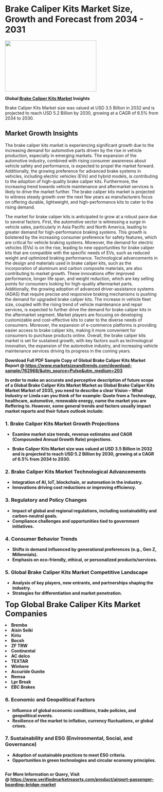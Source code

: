 <H1>Brake Caliper Kits Market Size, Growth and Forecast from 2034 - 2031</H1><img class="aligncenter size-medium wp-image-584254" src="https://thirdeyenews.in/wp-content/uploads/2034/09/Global-Market-Research-300x168.jpeg" alt="" width="300" height="168" /><p><strong>Global&nbsp;<a href="https://www.marketsizeandtrends.com/download-sample/762968/&amp;utm_source=Pulse&amp;utm_medium=203">Brake Caliper Kits Market</a> Insights</strong></p><p>Brake Caliper Kits Market size was valued at USD 3.5 Billion in 2032 and is projected to reach USD 5.2 Billion by 2030, growing at a CAGR of 6.5% from 2034 to 2030.</p><p><h2>Market Growth Insights</h2> <p>The brake caliper kits market is experiencing significant growth due to the increasing demand for automotive parts driven by the rise in vehicle production, especially in emerging markets. The expansion of the automotive industry, combined with rising consumer awareness about vehicle safety and performance, is expected to propel the market forward. Additionally, the growing preference for advanced brake systems in vehicles, including electric vehicles (EVs) and hybrid models, is contributing to the adoption of high-quality brake caliper kits. Furthermore, the increasing trend towards vehicle maintenance and aftermarket services is likely to drive the market further. The brake caliper kits market is projected to witness steady growth over the next few years as manufacturers focus on offering durable, lightweight, and high-performance kits to cater to the rising demand.</p> <p><strong></strong></p> <p>The market for brake caliper kits is anticipated to grow at a robust pace due to several factors. First, the automotive sector is witnessing a surge in vehicle sales, particularly in Asia Pacific and North America, leading to greater demand for high-performance braking systems. This growth is bolstered by the increasing consumer preference for safety features, which are critical for vehicle braking systems. Moreover, the demand for electric vehicles (EVs) is on the rise, leading to new opportunities for brake caliper kits that are compatible with the specific needs of EVs, such as reduced weight and optimized braking performance. Technological advancements in the design and materials used in brake caliper kits, such as the incorporation of aluminum and carbon composite materials, are also contributing to market growth. These innovations offer improved performance, longer life span, and weight reduction, which are key selling points for consumers looking for high-quality aftermarket parts. Additionally, the growing adoption of advanced driver-assistance systems (ADAS) that require precise and responsive braking mechanisms is pushing the demand for upgraded brake caliper kits. The increase in vehicle fleet size, coupled with the rising trend of vehicle maintenance and repair services, is expected to further drive the demand for brake caliper kits in the aftermarket segment. Market players are focusing on developing customizable and cost-effective kits to cater to the diverse needs of consumers. Moreover, the expansion of e-commerce platforms is providing easier access to brake caliper kits, making it more convenient for consumers to purchase products online. Overall, the brake caliper kits market is set for sustained growth, with key factors such as technological innovation, the expansion of the automotive industry, and increasing vehicle maintenance services driving its progress in the coming years.</p> <p><strong></p><p><span class=""><strong>Download Full PDF Sample Copy of Global Brake Caliper Kits Market Report</strong> @ <a href="https://www.marketsizeandtrends.com/download-sample/762968/&amp;utm_source=Pulse&amp;utm_medium=203" target="_blank">https://www.marketsizeandtrends.com/download-sample/762968/&amp;utm_source=Pulse&amp;utm_medium=203</a></span></p><p>In order to make an accurate and perceptive description of future scope of a Global&nbsp;Brake Caliper Kits Market Market as Global&nbsp;Brake Caliper Kits Market Market of 2035, you need to describe a clear Vision &ndash; What Industry or Linda can you think of for example: Quote from a Technology, healthcare, automotive, renewable energy, name the market you are Reffering to. However, some general trends and factors usually impact market reports and their future outlook include:</p><h3>1.&nbsp;<strong>Brake Caliper Kits Market Growth Projections</strong></h3><ul><li>Examine market size trends, revenue estimates and CAGR (Compounded Annual Growth Rate) projections.</li><li><p>Brake Caliper Kits Market size was valued at USD 3.5 Billion in 2032 and is projected to reach USD 5.2 Billion by 2030, growing at a CAGR of 6.5% from 2034 to 2030.</p></li></ul><h3>2.&nbsp;<strong>Brake Caliper Kits Market Technological Advancements</strong></h3><ul><li>Integration of AI, IoT, blockchain, or automation in the industry.</li><li>Innovations driving cost reductions or improving efficiency.</li></ul><h3>3.&nbsp;<strong>Regulatory and Policy Changes</strong></h3><ul><li>Impact of global and regional regulations, including sustainability and carbon-neutral goals.</li><li>Compliance challenges and opportunities tied to government initiatives.</li></ul><h3>4.&nbsp;<strong>Consumer Behavior Trends</strong></h3><ul><li>Shifts in demand influenced by generational preferences (e.g., Gen Z, Millennials).</li><li>Emphasis on eco-friendly, ethical, or personalized products/services.</li></ul><h3>5.&nbsp;<strong>Global Brake Caliper Kits Market Competitive Landscape</strong></h3><ul><li>Analysis of key players, new entrants, and partnerships shaping the industry.</li><li>Strategies for differentiation and market penetration.</li></ul><p data-pm-slice="1 1 []"><span style="color: inherit; font-family: inherit; font-size: 25px;">Top Global Brake Caliper Kits Market Companies</span></p><div class="" data-test-id=""><p><li>Brembo</li><li> Aisin Seiki</li><li> Kiriu</li><li> Bocsh</li><li> ZF TRW</li><li> Continental</li><li> AC delco</li><li> TEXTAR</li><li> Winhere</li><li> Accuride Gunite</li><li> Remsa</li><li> Lpr Break</li><li> EBC Brakes</li></p></div><h3>6.&nbsp;<strong>Economic and Geopolitical Factors</strong></h3><ul><li>Influence of global economic conditions, trade policies, and geopolitical events.</li><li>Resilience of the market to inflation, currency fluctuations, or global crises.</li></ul><h3>7.&nbsp;<strong>Sustainability and ESG (Environmental, Social, and Governance)</strong></h3><ul><li>Adoption of sustainable practices to meet ESG criteria.</li><li>Opportunities in green technologies and circular economy principles.</li></ul><h2><strong style="font-size: 14px;">For More Information or Query, Visit @&nbsp;</strong><a style="background-color: #ffffff; font-size: 14px;" href="https://www.marketsizeandtrends.com/report/brake-caliper-kits-market/" target="_blank">https://www.verifiedmarketreports.com/product/airport-passenger-boarding-bridge-market</a></h2>
